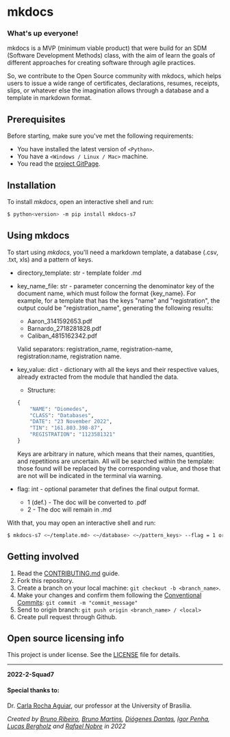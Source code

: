 # mkdocs

### What's up everyone!

mkdocs is a MVP (minimum viable product) that were build for an SDM (Software Development Methods) class, with the aim of learn the goals of different approaches for creating software through agile practices.

So, we contribute to the Open Source community with mkdocs, which helps users to issue a wide range of certificates, declarations, resumes, receipts, slips, or whatever else the imagination allows through a database and a template in markdown format.

## Prerequisites

Before starting, make sure you've met the following requirements:
* You have installed the latest version of `<Python>`.
* You have a `<Windows / Linux / Mac>` machine.
* You read the [project GitPage](https://fga-eps-mds.github.io/2022-2-Squad07/index.html).


## Installation

To install *mkdocs*, open an interactive shell and run:
```bash
$ python<version> -m pip install mkdocs-s7
```

## Using mkdocs

To start using *mkdocs*, you'll need a markdown template, a database (.csv, .txt, xls) and a pattern of keys.

* directory_template: str - template folder .md
* key_name_file: str - parameter concerning the denominator key of the document name, which must follow the format {key_name}.
For example, for a template that has the keys "name" and "registration", the output could be "registration_name", generating the following results:
    - Aaron_3141592653.pdf
    - Barnardo_2718281828.pdf
    - Caliban_4815162342.pdf

    Valid separators: registration_name, registration-name, registration:name, registration name.
* key_value: dict - dictionary with all the keys and their respective values, already extracted from the module that handled
	the data.
    - Structure:
    ```python
    {
        "NAME": "Diomedes",
        "CLASS": "Databases",
        "DATE": "23 November 2022",
        "TIN": "161.803.398-87",
        "REGISTRATION": "1123581321"
    }
    ```
    Keys are arbitrary in nature, which means that their names, quantities, and repetitions are uncertain. All will be searched within the template: those found will be replaced by the corresponding value, and those that are not will be indicated in the terminal via warning.
* flag: int - optional parameter that defines the final output format.
    - 1 (def.) - The doc will be converted to .pdf
    - 2 - The doc will remain in .md

With that, you may open an interactive shell and run:
```bash
$ mkdocs-s7 <~/template.md> <~/database> <~/pattern_keys> --flag = 1 or 2
```


## Getting involved
1. Read the [CONTRIBUTING.md](docs/CONTRIBUTING.md) guide.
2. Fork this repository.
3. Create a branch on your local machine: `git checkout -b <branch_name>`.
4. Make your changes and confirm them following the [Conventional Commits](https://www.conventionalcommits.org/en/v1.0.0/): `git commit -m "commit_message"`
5. Send to origin branch: `git push origin <branch_name> / <local>`
6. Create pull request through Github.


## Open source licensing info

This project is under license. See the [LICENSE](LICENSE) file for details.

---
**2022-2-Squad7**  

#### Special thanks to:
Dr. [Carla Rocha Aguiar](https://github.com/RochaCarla), our professor at the University of Brasília.


*Created by [Bruno Ribeiro](https://github.com/BrunoRiibeiro), [Bruno Martins](https://github.com/gitbmvb), [Diógenes Dantas](https://github.com/diogjunior100), [Igor Penha](https://github.com/igorpenhaa), [Lucas Bergholz](https://github.com/LucasBergholz) and [Rafael Nobre](https://github.com/RafaelN0bre) in 2022*
